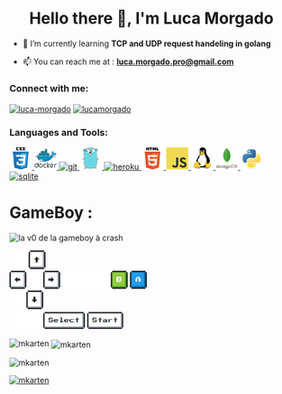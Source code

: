 ##

<h1 align="center">Hello there 👋, I'm Luca Morgado</h1>

- 🌱 I’m currently learning **TCP and UDP request handeling in golang**

- 📫 You can reach me at : **luca.morgado.pro@gmail.com**

<h3 align="left">Connect with me:</h3>
<p align="left">
<a href="https://linkedin.com/in/luca-morgado" target="blank"><img align="center" src="https://raw.githubusercontent.com/rahuldkjain/github-profile-readme-generator/master/src/images/icons/Social/linked-in-alt.svg" alt="luca-morgado" height="30" width="40" /></a>
<a href="https://instagram.com/lucamorgado" target="blank"><img align="center" src="https://raw.githubusercontent.com/rahuldkjain/github-profile-readme-generator/master/src/images/icons/Social/instagram.svg" alt="lucamorgado" height="30" width="40" /></a>
</p>

<h3 align="left">Languages and Tools:</h3>
<p align="left"> <a href="https://www.w3schools.com/css/" target="_blank" rel="noreferrer"> <img src="https://raw.githubusercontent.com/devicons/devicon/master/icons/css3/css3-original-wordmark.svg" alt="css3" width="40" height="40"/> </a> <a href="https://www.docker.com/" target="_blank" rel="noreferrer"> <img src="https://raw.githubusercontent.com/devicons/devicon/master/icons/docker/docker-original-wordmark.svg" alt="docker" width="40" height="40"/> </a> <a href="https://git-scm.com/" target="_blank" rel="noreferrer"> <img src="https://www.vectorlogo.zone/logos/git-scm/git-scm-icon.svg" alt="git" width="40" height="40"/> </a> <a href="https://golang.org" target="_blank" rel="noreferrer"> <img src="https://raw.githubusercontent.com/devicons/devicon/master/icons/go/go-original.svg" alt="go" width="40" height="40"/> </a> <a href="https://heroku.com" target="_blank" rel="noreferrer"> <img src="https://www.vectorlogo.zone/logos/heroku/heroku-icon.svg" alt="heroku" width="40" height="40"/> </a> <a href="https://www.w3.org/html/" target="_blank" rel="noreferrer"> <img src="https://raw.githubusercontent.com/devicons/devicon/master/icons/html5/html5-original-wordmark.svg" alt="html5" width="40" height="40"/> </a> <a href="https://developer.mozilla.org/en-US/docs/Web/JavaScript" target="_blank" rel="noreferrer"> <img src="https://raw.githubusercontent.com/devicons/devicon/master/icons/javascript/javascript-original.svg" alt="javascript" width="40" height="40"/> </a> <a href="https://www.linux.org/" target="_blank" rel="noreferrer"> <img src="https://raw.githubusercontent.com/devicons/devicon/master/icons/linux/linux-original.svg" alt="linux" width="40" height="40"/> </a> <a href="https://www.mongodb.com/" target="_blank" rel="noreferrer"> <img src="https://raw.githubusercontent.com/devicons/devicon/master/icons/mongodb/mongodb-original-wordmark.svg" alt="mongodb" width="40" height="40"/> </a> <a href="https://www.python.org" target="_blank" rel="noreferrer"> <img src="https://raw.githubusercontent.com/devicons/devicon/master/icons/python/python-original.svg" alt="python" width="40" height="40"/> </a> <a href="https://www.sqlite.org/" target="_blank" rel="noreferrer"> <img src="https://www.vectorlogo.zone/logos/sqlite/sqlite-icon.svg" alt="sqlite" width="40" height="40"/> </a> </p>

# GameBoy :

<img alt="la v0 de la gameboy à crash" src="https://goboy-api.onrender.com/Mkarten/user" width="300"></img>

<img src="img/blank.png" width="30"/> <a href="https://goboy-api.onrender.com/Mkarten/user/up?callback=https://github.com/mkarten#gameboy-"><img src="img/up.png" width="30"/></a>
<br><a href="https://goboy-api.onrender.com/Mkarten/user/left?callback=https://github.com/mkarten#gameboy-"><img src="img/left.png" width="30"/></a><img src="img/blank.png" width="30"/><a href="https://goboy-api.onrender.com/Mkarten/user/right?callback=https://github.com/mkarten#gameboy-"><img src="img/right.png" width="30"/></a><img src="img/blank.png" width="30"/><img src="img/blank.png" width="30"/><img src="img/blank.png" width="30"/><a href="https://goboy-api.onrender.com/Mkarten/user/b?callback=https://github.com/mkarten#gameboy-"><img src="img/B.png" width="30"/></a> <a href="https://goboy-api.onrender.com/Mkarten/user/a?callback=https://github.com/mkarten#gameboy-"><img src="img/A.png" width="30"/></a>
<br><a href="https://goboy-api.onrender.com/Mkarten/user/down?callback=https://github.com/mkarten#gameboy-"><img src="img/blank.png" width="30"/><img src="img/down.png" width="30"/></a>
<br><img src="img/blank.png" width="30"/><img src="img/blank.png" width="30"/><a href="https://goboy-api.onrender.com/Mkarten/user/select?callback=https://github.com/mkarten#gameboy-"><img src="img/select.png" height="30"/></a> <a href="https://goboy-api.onrender.com/Mkarten/user/start?callback=https://github.com/mkarten#gameboy-"><img src="img/start.png" height="30" /></a>

<p><img align="left" src="https://github-readme-stats.vercel.app/api/top-langs?username=mkarten&show_icons=true&theme=dark&locale=en&layout=compact" alt="mkarten" /></p>

<p>&nbsp;<img align="center" src="https://github-readme-stats.vercel.app/api?username=mkarten&show_icons=true&theme=dark&locale=en" alt="mkarten" /></p>

<p><img align="center" src="https://github-readme-streak-stats.herokuapp.com/?user=mkarten&theme=dark" alt="mkarten" /></p>
<p align="left"> <a href="https://github.com/ryo-ma/github-profile-trophy"><img src="https://github-profile-trophy.vercel.app/?username=mkarten&theme=onedark&title=Commits,Repositories,Followers" alt="mkarten" /></a> </p>
